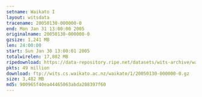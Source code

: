 ```yaml
---
setname: Waikato I
layout: witsdata
tracename: 20050130-000000-0
end: Mon Jan 31 13:00:00 2005
originalname: 20050130-000000-0
gzsize: 1,241 MB
len: 24:00:00
start: Sun Jan 30 13:00:01 2005
totalwirelen: 17,802 MB
ripedownload: https://data-repository.ripe.net/datasets/wits-archive/waikato/1/20050130-000000-0.gz
pkts: 49 million
download: ftp://wits.cs.waikato.ac.nz/waikato/1/20050130-000000-0.gz
size: 3,482 MB
md5: 900965f40ea44465063abda208397f60
---
```

